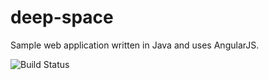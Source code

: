 # deep-space
Sample web application written in Java and uses AngularJS.

![Build Status](https://xplatalm.visualstudio.com/_apis/public/build/definitions/2e348813-7e6d-4c49-a1ea-246d9e681b7d/141/badge)